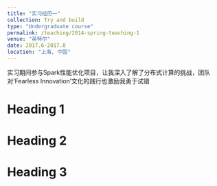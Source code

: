 ```yaml
---
title: "实习经历一"
collection: Try and build
type: "Undergraduate course"
permalink: /teaching/2014-spring-teaching-1
venue: "英特尔"
date: 2017.6-2017.8
location: "上海, 中国"
---
```


实习期间参与Spark性能优化项目，让我深入了解了分布式计算的挑战，团队对‘Fearless Innovation’文化的践行也激励我勇于试错


Heading 1
======

Heading 2
======

Heading 3
======

